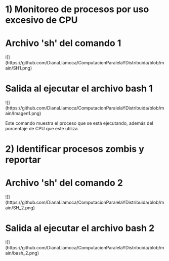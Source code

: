 # 1) Monitoreo de procesos por uso excesivo de CPU
<h1>Archivo 'sh' del comando 1</h1>
![](https://github.com/DianaLlamoca/ComputacionParalelaYDistribuida/blob/main/SH1.png)

<h1>Salida al ejecutar el archivo bash 1</h1>
![](https://github.com/DianaLlamoca/ComputacionParalelaYDistribuida/blob/main/Imagen1.png)
<p>Este comando muestra el proceso que se está ejecutando, además del porcentaje de CPU que este utiliza.</p>

# 2) Identificar procesos zombis y reportar
<h1>Archivo 'sh' del comando 2</h1>
![](https://github.com/DianaLlamoca/ComputacionParalelaYDistribuida/blob/main/SH_2.png)

<h1>Salida al ejecutar el archivo bash 2</h1>
![](https://github.com/DianaLlamoca/ComputacionParalelaYDistribuida/blob/main/bash_2.png)
